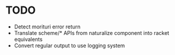TODO
====

* Detect morituri error return
* Translate scheme/* APIs from naturalize component into racket equivalents
* Convert regular output to use logging system
